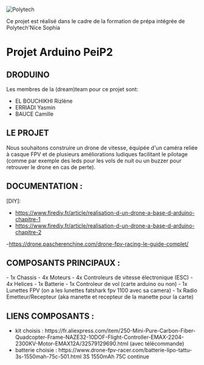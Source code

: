 ![Polytech](http://www.polytechnice.fr/jahia/jsp/jahia/templates/inc/img/polytech_nice-sophia.png) 

Ce projet est réalisé dans le cadre de la formation de prépa intégrée de Polytech'Nice Sophia

<h1>Projet Arduino PeiP2</h1>

<h2>DRODUINO</h2>

Les membres de la (dream)team pour ce projet sont:
<ul>
<li>EL BOUCHIKHI Rizlène</li>
<li>ERRIADI Yasmin</li>
<li>BAUCE Camille</li>
</ul>

<h2>LE PROJET</h2>
Nous souhaitons construire un drone de vitesse, équipée d'un caméra reliée à casque FPV et de plusieurs améliorations ludiques facilitant le pilotage (comme par exemple des leds pour les vols de nuit ou un buzzer pour retrouver le drone en cas de perte).

<h2>DOCUMENTATION :</h2>

[DIY]:
  - https://www.firediy.fr/article/realisation-d-un-drone-a-base-d-arduino-chapitre-1
  - https://www.firediy.fr/article/realisation-d-un-drone-a-base-d-arduino-chapitre-2
  
  -https://drone.pascherenchine.com/drone-fpv-racing-le-guide-complet/


<h2>COMPOSANTS PRINCIPAUX :</h2>
  - 1x Chassis</n>
  - 4x Moteurs</n>
  - 4x Controleurs de vitesse électronique (ESC)</n>
  - 4x Helices</n>
  - 1x Batterie</n>
  - 1x Controleur de vol (carte arduino ou non)</n>
  - 1x Lunettes FPV (on a les lunettes fatshark fpv 1100 avec sa camera)</n>
  - 1x Radio Emetteur/Recepteur (aka manette et recepteur de la manette pour la carte)</n>
  
 <h2>LIENS COMPOSANTS :</h2>
<ul>
<li>kit choisis : https://fr.aliexpress.com/item/250-Mini-Pure-Carbon-Fiber-Quadcopter-Frame-NAZE32-10DOF-Flight-Controller-EMAX-2204-2300KV-Motor-EMAX12A/32579129690.html (avec télécommande)</li>
<li>batterie choisie : https://www.drone-fpv-racer.com/batterie-lipo-tattu-3s-1550mah-75c-501.html 3S 1550mAh 75C continue</li>
</ul>



